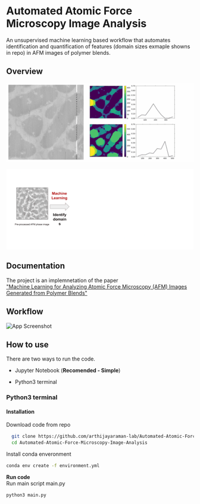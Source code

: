 
# Automated Atomic Force Microscopy Image Analysis

An unsupervised machine learning based workflow that automates identification and quantification of features (domain sizes exmaple showns in repo) in AFM images of polymer blends.




## Overview

![](https://github.com/arthijayaraman-lab/Automated-Atomic-Force-Microscopy-Image-Analysis/blob/main/img/Demo.gif)

![](https://github.com/arthijayaraman-lab/Automated-Atomic-Force-Microscopy-Image-Analysis/blob/main/img/overview_flow.gif)
## Documentation

 The project is an implemnetation of the paper \
 ["Machine Learning for Analyzing Atomic Force Microscopy
(AFM)
Images
Generated from
Polymer Blends"](https://linktopaper)


## Workflow

![App Screenshot](https://via.placeholder.com/468x300?text=App+Screenshot+Here)


## How to use

There are two ways to run the code. 
- Jupyter Notebook (**Recomended - Simple**)

- Python3 terminal
### Python3 terminal  
#### Installation

Download code from repo 

```bash 
  git clone https://github.com/arthijayaraman-lab/Automated-Atomic-Force-Microscopy-Image-Analysis.git
  cd Automated-Atomic-Force-Microscopy-Image-Analysis
```

Install conda enveronment

```bash
conda env create -f environment.yml
```
**Run code**\
Run main script main.py
```bash 
python3 main.py 

```

